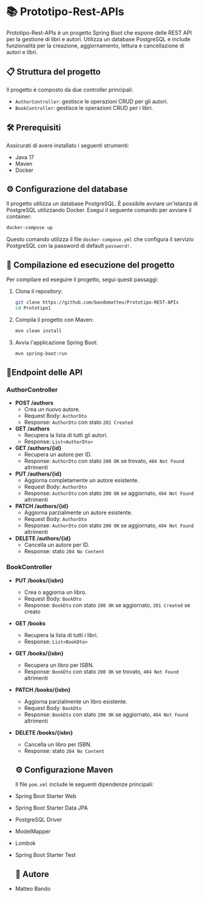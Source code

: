 # 📚 Prototipo-Rest-APIs

Prototipo-Rest-APIs è un progetto Spring Boot che espone delle REST API per la gestione di libri e autori. Utilizza un database PostgreSQL e include funzionalità per la creazione, aggiornamento, lettura e cancellazione di autori e libri.

## 📋 Struttura del progetto

Il progetto è composto da due controller principali:
- `AuthorController`: gestisce le operazioni CRUD per gli autori.
- `BookController`: gestisce le operazioni CRUD per i libri.

## 🛠 Prerequisiti

Assicurati di avere installato i seguenti strumenti:
- Java 17
- Maven
- Docker

## ⚙️ Configurazione del database

Il progetto utilizza un database PostgreSQL. È possibile avviare un'istanza di PostgreSQL utilizzando Docker. Esegui il seguente comando per avviare il container:

```sh
docker-compose up
```

Questo comando utilizza il file `docker-compose.yml` che configura il servizio PostgreSQL con la password di default `password!`.

## 🚀 Compilazione ed esecuzione del progetto

Per compilare ed eseguire il progetto, segui questi passaggi:

1. Clona il repository:

   ```sh
   git clone https://github.com/bandomatteo/Prototipo-REST-APIs
   cd Prototipo1
   ```

2. Compila il progetto con Maven:

   ```sh
   mvn clean install
   ```

3. Avvia l'applicazione Spring Boot:

   ```sh
   mvn spring-boot:run
   ```

## 🔌Endpoint delle API

### AuthorController

- **POST /authors**
  - Crea un nuovo autore.
  - Request Body: `AuthorDto`
  - Response: `AuthorDto` con stato `201 Created`
- **GET /authors**
  - Recupera la lista di tutti gli autori.
  - Response: `List<AuthorDto>`
- **GET /authors/{id}**
  - Recupera un autore per ID.
  - Response: `AuthorDto` con stato `200 OK` se trovato, `404 Not Found` altrimenti
- **PUT /authors/{id}**
  - Aggiorna completamente un autore esistente.
  - Request Body: `AuthorDto`
  - Response: `AuthorDto` con stato `200 OK` se aggiornato, `404 Not Found` altrimenti
- **PATCH /authors/{id}**
  - Aggiorna parzialmente un autore esistente.
  - Request Body: `AuthorDto`
  - Response: `AuthorDto` con stato `200 OK` se aggiornato, `404 Not Found` altrimenti
- **DELETE /authors/{id}**
  - Cancella un autore per ID.
  - Response: stato `204 No Content`

### BookController

- **PUT /books/{isbn}**

  - Crea o aggiorna un libro.
  - Request Body: `BookDto`
  - Response: `BookDto` con stato `200 OK` se aggiornato, `201 Created` se creato

- **GET /books**

  - Recupera la lista di tutti i libri.
  - Response: `List<BookDto>`

- **GET /books/{isbn}**

  - Recupera un libro per ISBN.
  - Response: `BookDto` con stato `200 OK` se trovato, `404 Not Found` altrimenti

- **PATCH /books/{isbn}**

  - Aggiorna parzialmente un libro esistente.
  - Request Body: `BookDto`
  - Response: `BookDto` con stato `200 OK` se aggiornato, `404 Not Found` altrimenti

- **DELETE /books/{isbn}**

  - Cancella un libro per ISBN.
  - Response: stato `204 No Content`

  ## ⚙️ Configurazione Maven

  Il file `pom.xml` include le seguenti dipendenze principali:

- Spring Boot Starter Web
- Spring Boot Starter Data JPA
- PostgreSQL Driver
- ModelMapper
- Lombok
- Spring Boot Starter Test

  ## 👤 Autore

- Matteo Bando
